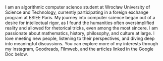 I am an algorithmic computer science student at Wrocław University of Science and Technology, currently participating in a foreign exchange program at ESIEE Paris.
My journey into computer science began out of a desire for intellectual rigor, as I found the humanities often oversimplified reality and allowed for rhetorical tricks, even among the most sincere.
I am passionate about mathematics, history, philosophy, and culture at large. I love meeting new people, listening to their perspectives, and diving deep into meaningful discussions.
You can explore more of my interests through my Instagram, Goodreads, Filmweb, and the articles linked in the Google Doc below.

